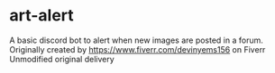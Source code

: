 # art-alert
A basic discord bot to alert when new images are posted in a forum.
Originally created by https://www.fiverr.com/devinyems156 on Fiverr
Unmodified original delivery
